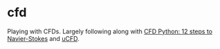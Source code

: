# cfd
Playing with CFDs.  Largely following along with [CFD Python: 12 steps to Navier-Stokes](https://lorenabarba.com/blog/cfd-python-12-steps-to-navier-stokes/) and [uCFD](http://www.tonysaad.net/ucfd/).
